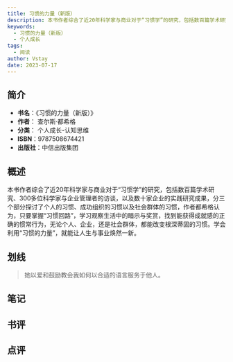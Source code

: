 ```yaml
---
title: 习惯的力量（新版）
description: 本书作者综合了近20年科学家与商业对于“习惯学”的研究，包括数百篇学术研究、300多位科学家与企业管理者的访谈，以及数十家企业的实践研究成果，分三个部分探讨了个人的习惯、成功组织的习惯以及社会群体的习惯，作者都希格认为，只要掌握“习惯回路”，学习观察生活中
keywords:
  - 习惯的力量（新版）
  - 个人成长
tags:
  - 阅读
author: Vstay
date: 2023-07-17
---
```


## 简介

- **书名**：《习惯的力量（新版）》
- **作者**： 查尔斯·都希格
- **分类**： 个人成长-认知思维
- **ISBN**：9787508674421
- **出版社**：中信出版集团

## 概述

本书作者综合了近20年科学家与商业对于“习惯学”的研究，包括数百篇学术研究、300多位科学家与企业管理者的访谈，以及数十家企业的实践研究成果，分三个部分探讨了个人的习惯、成功组织的习惯以及社会群体的习惯，作者都希格认为，只要掌握“习惯回路”，学习观察生活中的暗示与奖赏，找到能获得成就感的正确的惯常行为，无论个人、企业，还是社会群体，都能改变根深蒂固的习惯。学会利用“习惯的力量”，就能让人生与事业焕然一新。

## 划线 
 

> 她以爱和鼓励教会我如何以合适的语言服务于他人。

## 笔记


## 书评


## 点评
